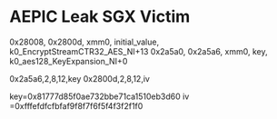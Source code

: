 # AEPIC Leak SGX Victim

0x28008, 0x2800d, xmm0, initial_value, k0_EncryptStreamCTR32_AES_NI+13
0x2a5a0, 0x2a5a6, xmm0, key, k0_aes128_KeyExpansion_NI+0

0x2a5a6,2,8,12,key
0x2800d,2,8,12,iv

key=0x81777d85f0ae732bbe71ca1510eb3d60
iv =0xfffefdfcfbfaf9f8f7f6f5f4f3f2f1f0